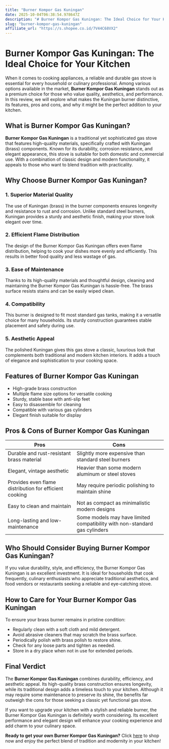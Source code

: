 ```yaml
---
title: "Burner Kompor Gas Kuningan"
date: 2025-10-04T06:38:54.978647Z
description: "# Burner Kompor Gas Kuningan: The Ideal Choice for Your Kitchen..."
slug: "burner-kompor-gas-kuningan"
affiliate_url: "https://s.shopee.co.id/7V44C68VX2"
---
```

# Burner Kompor Gas Kuningan: The Ideal Choice for Your Kitchen

When it comes to cooking appliances, a reliable and durable gas stove is essential for every household or culinary professional. Among various options available in the market, **Burner Kompor Gas Kuningan** stands out as a premium choice for those who value quality, aesthetics, and performance. In this review, we will explore what makes the Kuningan burner distinctive, its features, pros and cons, and why it might be the perfect addition to your kitchen.

## What is Burner Kompor Gas Kuningan?

**Burner Kompor Gas Kuningan** is a traditional yet sophisticated gas stove that features high-quality materials, specifically crafted with Kuningan (brass) components. Known for its durability, corrosion resistance, and elegant appearance, this stove is suitable for both domestic and commercial use. With a combination of classic design and modern functionality, it appeals to those who want to blend tradition with practicality.

## Why Choose Burner Kompor Gas Kuningan?

### 1. Superior Material Quality
The use of Kuningan (brass) in the burner components ensures longevity and resistance to rust and corrosion. Unlike standard steel burners, Kuningan provides a sturdy and aesthetic finish, making your stove look elegant over time.

### 2. Efficient Flame Distribution
The design of the Burner Kompor Gas Kuningan offers even flame distribution, helping to cook your dishes more evenly and efficiently. This results in better food quality and less wastage of gas.

### 3. Ease of Maintenance
Thanks to its high-quality materials and thoughtful design, cleaning and maintaining the Burner Kompor Gas Kuningan is hassle-free. The brass surface resists stains and can be easily wiped clean.

### 4. Compatibility
This burner is designed to fit most standard gas tanks, making it a versatile choice for many households. Its sturdy construction guarantees stable placement and safety during use.

### 5. Aesthetic Appeal
The polished Kuningan gives this gas stove a classic, luxurious look that complements both traditional and modern kitchen interiors. It adds a touch of elegance and sophistication to your cooking space.

## Features of Burner Kompor Gas Kuningan

- High-grade brass construction
- Multiple flame size options for versatile cooking
- Sturdy, stable base with anti-slip feet
- Easy to disassemble for cleaning
- Compatible with various gas cylinders
- Elegant finish suitable for display

## Pros & Cons of Burner Kompor Gas Kuningan

| **Pros** | **Cons** |
| --- | --- |
| Durable and rust-resistant brass material | Slightly more expensive than standard steel burners |
| Elegant, vintage aesthetic | Heavier than some modern aluminum or steel stoves |
| Provides even flame distribution for efficient cooking | May require periodic polishing to maintain shine |
| Easy to clean and maintain | Not as compact as minimalistic modern designs |
| Long-lasting and low-maintenance | Some models may have limited compatibility with non-standard gas cylinders |

## Who Should Consider Buying Burner Kompor Gas Kuningan?

If you value durability, style, and efficiency, the Burner Kompor Gas Kuningan is an excellent investment. It is ideal for households that cook frequently, culinary enthusiasts who appreciate traditional aesthetics, and food vendors or restaurants seeking a reliable and eye-catching stove.

## How to Care for Your Burner Kompor Gas Kuningan

To ensure your brass burner remains in pristine condition:

- Regularly clean with a soft cloth and mild detergent.
- Avoid abrasive cleaners that may scratch the brass surface.
- Periodically polish with brass polish to restore shine.
- Check for any loose parts and tighten as needed.
- Store in a dry place when not in use for extended periods.

## Final Verdict

The **Burner Kompor Gas Kuningan** combines durability, efficiency, and aesthetic appeal. Its high-quality brass construction ensures longevity, while its traditional design adds a timeless touch to your kitchen. Although it may require some maintenance to preserve its shine, the benefits far outweigh the cons for those seeking a classic yet functional gas stove.

If you want to upgrade your kitchen with a stylish and reliable burner, the Burner Kompor Gas Kuningan is definitely worth considering. Its excellent performance and elegant design will enhance your cooking experience and add charm to your culinary space.

**Ready to get your own Burner Kompor Gas Kuningan?** Click [here](https://s.shopee.co.id/7V44C68VX2) to shop now and enjoy the perfect blend of tradition and modernity in your kitchen!